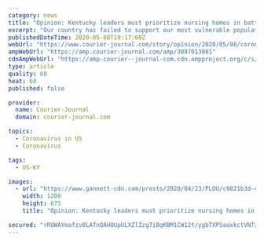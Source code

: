 ```yaml
---
category: news
title: "Opinion: Kentucky leaders must prioritize nursing homes in battle to control COVID-19"
excerpt: "Our country has failed to support our most vulnerable population and their caregivers in one of the most harrowing times in modern history"
publishedDateTime: 2020-05-08T19:17:00Z
webUrl: "https://www.courier-journal.com/story/opinion/2020/05/08/coronavirus-kentucky-leaders-must-make-nursing-homes-priority/3097013001/"
ampWebUrl: "https://amp.courier-journal.com/amp/3097013001"
cdnAmpWebUrl: "https://amp-courier--journal-com.cdn.ampproject.org/c/s/amp.courier-journal.com/amp/3097013001"
type: article
quality: 68
heat: 68
published: false

provider:
  name: Courier-Journal
  domain: courier-journal.com

topics:
  - Coronavirus in US
  - Coronavirus

tags:
  - US-KY

images:
  - url: "https://www.gannett-cdn.com/presto/2020/04/23/PLOU/c9821b3d-ce16-4d82-a38a-4ad0238c4d67-NurseRecovers_4.JPG?auto=webp&crop=5301,2982,x1,y150&format=pjpg&width=1200"
    width: 1200
    height: 675
    title: "Opinion: Kentucky leaders must prioritize nursing homes in battle to control COVID-19"

secured: "rRUWAYmafzv8LATnQAHOUpULXZlZzg7iBqKBM1CW12t/ygbTXPSaaxkctVNTx2Ql37Mxm3lADxdLi3MJzd3gLvr0dTjwcGe5TJrcnixsyKrKRfoDSJ04Ng00mxCXweEWP6+uEhykXhHS8DxVxkSVQcb4HvnMolT8wLYSKImKC/gVvHSnsxJtIyR2khPnCK4Hx9DRsgG8A9aNHZGwIhkUn8I/icx1o0AAHpn8sLe6rd6x40LtglfD4A0Kb5Ca46dTWYPFSRaF5Puw22aJvUmU8nuRW5MCKTIQvGMDwFGBXNJ6L/tOOPhuPC6qTWhk4+Tb;NU7dRvLzG/tazQx9Ss0isQ=="
---
```


